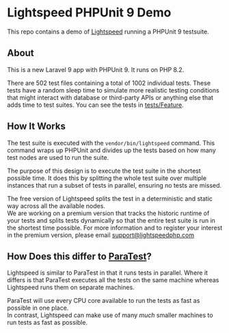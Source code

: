 # Lightspeed PHPUnit 9 Demo

This repo contains a demo of [Lightspeed](https://lightspeedphp.com) running a PHPUnit 9 testsuite.

## About

This is a new Laravel 9 app with PHPUnit 9. It runs on PHP 8.2.

There are 502 test files containing a total of 1002 individual tests. These tests have a random sleep time to simulate more realistic testing conditions that might interact with database or third-party APIs or anything else that adds time to test suites. You can see the tests in [tests/Feature](https://github.com/lightspeed-php/phpunit-9-demo/tree/main/tests/Feature).

## How It Works

The test suite is executed with the `vendor/bin/lightspeed` command. This command wraps up PHPUnit and divides up the tests based on how many test nodes are used to run the suite.

The purpose of this design is to execute the test suite in the shortest possible time. It does this by splitting the whole test suite over multiple instances that run a subset of tests in parallel, ensuring no tests are missed.

The free version of Lightspeed splits the test in a deterministic and static way across all the available nodes.  
We are working on a premium version that tracks the historic runtime of your tests and splits tests dynamically so that the entire test suite is run in the shortest time possible. For more information and to register your interest in the premium version, please email support@lightspeedphp.com

## How Does this differ to [ParaTest](https://github.com/paratestphp/paratest)?

Lightspeed is similar to ParaTest in that it runs tests in parallel. Where it differs is that ParaTest executes all the tests on the same machine whereas Lightspeed runs them on separate machines.

ParaTest will use every CPU core available to run the tests as fast as possible in one place.  
In contrast, Lightspeed can make use of many _much_ smaller machines to run tests as fast as possible.
